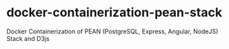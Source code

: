 # docker-containerization-pean-stack
Docker Containerization of PEAN (PostgreSQL, Express, Angular, NodeJS) Stack and D3js

